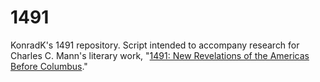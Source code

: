 # 1491
KonradK's 1491 repository. Script intended to accompany research for Charles C. Mann's literary work, "[1491: New Revelations of the Americas Before Columbus](https://www.amazon.com/1491-Revelations-Americas-Before-Columbus/dp/1400032059)."  
